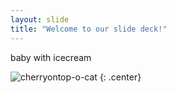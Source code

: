 ```yaml
---
layout: slide
title: "Welcome to our slide deck!"
---
```


baby with icecream

![cherryontop-o-cat](https://octodex.github.com/images/cherryontop-o-cat.png)
{: .center}
